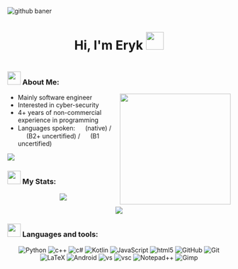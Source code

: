 ![github baner](https://user-images.githubusercontent.com/88104726/209574517-029ed64e-801a-4851-a6b6-686d09e62173.gif)


<h1 align="center">
  Hi, I'm Eryk
  <img src="https://user-images.githubusercontent.com/88104726/209578006-02bc1c75-a87c-43e8-9d4b-8ece39023957.png" width="40px"/>
</h1>
<div align="center">
  <img src="https://komarev.com/ghpvc/?username=fleserig73&style=for-the-badge&color=blue" alt=""/>
</div>
<h3>
  <img src="https://media.giphy.com/media/jRf5fsn8G6YaogAWxn/giphy.gif" width="30px"/>
  About Me:
</h3>
<img align="right" widht="250" height="250" src="https://media.giphy.com/media/YRMb6dd7zprS00JdGZ/giphy.gif" />

- Mainly software engineer
- Interested in cyber-security
- 4+ years of non-commercial experience in programming
- Languages spoken:  <img widht="15" height="15" src="https://www.growthbunker.dev/images/vueflags/flags/pl.svg"> (native) / <img widht="15" height="15" src="https://www.growthbunker.dev/images/vueflags/flags/us.svg"> (B2+ uncertified) / <img widht="15" height="15" src="https://www.growthbunker.dev/images/vueflags/flags/de.svg"> (B1 uncertified)


<img src="https://quotes-github-readme.vercel.app/api?type=vertical&theme=dark"/>

<h3>
  <img src="https://media.giphy.com/media/cj87CxfRtrUifF3Ryk/giphy.gif" width="30px"/>
  My Stats:
</h3>

<p align="center">
  <img src="http://github-readme-streak-stats.herokuapp.com?user=Fleserig73&theme=dark&background=000000"/>
</p>
<p align="center">
  <img src="https://github-readme-stats.vercel.app/api/top-langs/?username=Fleserig73&layout=compact&theme=vision-friendly-dark"/>
</p>

<h3>
  <img src="https://media.giphy.com/media/oubxuLxxAtSdiv1F4G/giphy.gif" width="30px"/>
  Languages and tools:
</h3>
<div align = "center">
  <img src="https://img.shields.io/badge/Python-FFD43B?style=for-the-badge&logo=python&logoColor=white" title="Python" alt="Python" />
  <img src="https://img.shields.io/badge/C%2B%2B-00599C?style=for-the-badge&logo=c%2B%2B&logoColor=white" title="c++" alt="c++"   />
  <img src="https://img.shields.io/badge/C%23-239120?style=for-the-badge&logo=c-sharp&logoColor=white" title="c#" alt="c#"/>
  <img src="https://img.shields.io/badge/Kotlin-0095D5?&style=for-the-badge&logo=kotlin&logoColor=white" title="Kotlin" alt="Kotlin" />
  <img src="https://img.shields.io/badge/JavaScript-323330?style=for-the-badge&logo=javascript&logoColor=white" title="JavaScript" alt="JavaScript" />
  <img src="https://img.shields.io/badge/HTML5-E34F26?style=for-the-badge&logo=html5&logoColor=white" title="html5" alt="html5" />
  <img src="https://img.shields.io/badge/GitHub-100000?style=for-the-badge&logo=github&logoColor=white" title="GitHub" alt="GitHub" />
  <img src="https://img.shields.io/badge/GIT-E44C30?style=for-the-badge&logo=git&logoColor=white" title="Git" alt="Git"/>
  <img src="https://img.shields.io/badge/LaTeX-47A141?style=for-the-badge&logo=LaTeX&logoColor=white" title="LaTeX" alt="LaTeX" />
  <img src="https://img.shields.io/badge/Android_Studio-3DDC84?style=for-the-badge&logo=android-studio&logoColor=white" title="Android" alt="Android" />
  <img src="https://img.shields.io/badge/Visual_Studio-5C2D91?style=for-the-badge&logo=visual%20studio&logoColor=white" title="vs" alt="vs" />
  <img src="https://img.shields.io/badge/Visual_Studio_Code-0078D4?style=for-the-badge&logo=visual%20studio%20code&logoColor=white" title="vsc" alt="vsc" />
  <img src="https://img.shields.io/badge/Notepad++-90E59A.svg?style=for-the-badge&logo=notepad%2B%2B&logoColor=black" title="Notepad++" alt="Notepad++" />
  <img src="https://img.shields.io/badge/gimp-5C5543?style=for-the-badge&logo=gimp&logoColor=white" title="Gimp" alt="Gimp" />
</div>


